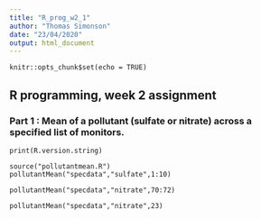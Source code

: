 ```yaml
---
title: "R_prog_w2_1"
author: "Thomas Simonson"
date: "23/04/2020"
output: html_document
---
```


```{r setup, include=FALSE}
knitr::opts_chunk$set(echo = TRUE)
```

## R programming, week 2 assignment
### Part 1 : Mean of a pollutant (sulfate or nitrate) across a specified list of monitors.

```{r}
print(R.version.string)
```

```{r}
source("pollutantmean.R")
pollutantMean("specdata","sulfate",1:10)
```

```{r}
pollutantMean("specdata","nitrate",70:72)
```

```{r}
pollutantMean("specdata","nitrate",23)

```
